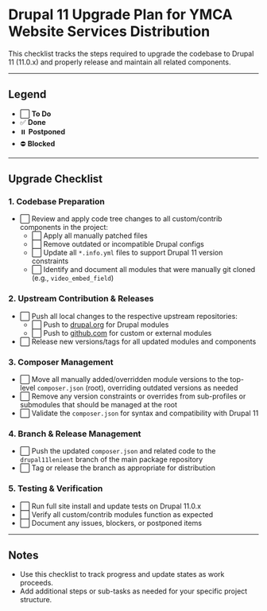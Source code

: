 # Drupal 11 Upgrade Plan for YMCA Website Services Distribution

This checklist tracks the steps required to upgrade the codebase to Drupal 11 (11.0.x) and properly release and maintain all related components.

---

## Legend
- ⬜️ **To Do**
- ✅ **Done**
- ⏸️ **Postponed**
- ⛔️ **Blocked**

---

## Upgrade Checklist

### 1. Codebase Preparation
- ⬜️ Review and apply code tree changes to all custom/contrib components in the project:
  - ⬜️ Apply all manually patched files
  - ⬜️ Remove outdated or incompatible Drupal configs
  - ⬜️ Update all `*.info.yml` files to support Drupal 11 version constraints
  - ⬜️ Identify and document all modules that were manually git cloned (e.g., `video_embed_field`)

### 2. Upstream Contribution & Releases
- ⬜️ Push all local changes to the respective upstream repositories:
  - ⬜️ Push to [drupal.org](https://www.drupal.org/) for Drupal modules
  - ⬜️ Push to [github.com](https://github.com/) for custom or external modules
- ⬜️ Release new versions/tags for all updated modules and components

### 3. Composer Management
- ⬜️ Move all manually added/overridden module versions to the top-level `composer.json` (root), overriding outdated versions as needed
- ⬜️ Remove any version constraints or overrides from sub-profiles or submodules that should be managed at the root
- ⬜️ Validate the `composer.json` for syntax and compatibility with Drupal 11

### 4. Branch & Release Management
- ⬜️ Push the updated `composer.json` and related code to the `drupal11lenient` branch of the main package repository
- ⬜️ Tag or release the branch as appropriate for distribution

### 5. Testing & Verification
- ⬜️ Run full site install and update tests on Drupal 11.0.x
- ⬜️ Verify all custom/contrib modules function as expected
- ⬜️ Document any issues, blockers, or postponed items

---

## Notes
- Use this checklist to track progress and update states as work proceeds.
- Add additional steps or sub-tasks as needed for your specific project structure.
